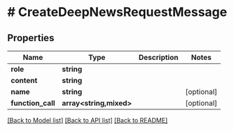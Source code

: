 # # CreateDeepNewsRequestMessage

## Properties

Name | Type | Description | Notes
------------ | ------------- | ------------- | -------------
**role** | **string** |  |
**content** | **string** |  |
**name** | **string** |  | [optional]
**function_call** | **array<string,mixed>** |  | [optional]

[[Back to Model list]](../../README.md#models) [[Back to API list]](../../README.md#endpoints) [[Back to README]](../../README.md)

